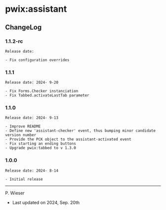 # pwix:assistant

## ChangeLog

### 1.1.2-rc

    Release date: 

    - Fix configuration overrides

### 1.1.1

    Release date: 2024- 9-20

    - Fix Forms.Checker instanciation
    - Fix Tabbed.activateLastTab parameter

### 1.1.0

    Release date: 2024- 9-13

    - Improve README
    - Define new 'assistant-checker' event, thus bumping minor candidate version number
    - Provide the PCK object to the assistant-activated event
    - Fix starting an ending buttons
    - Upgrade pwix:tabbed to v 1.3.0

### 1.0.0

    Release date: 2024- 8-14

    - Initial release

---
P. Wieser
- Last updated on 2024, Sep. 20th
